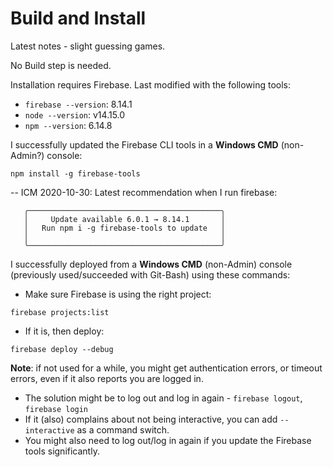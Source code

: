 Build and Install
=================

Latest notes - slight guessing games.

No Build step is needed.

Installation requires Firebase.
Last modified with the following tools:

- `firebase --version`: 8.14.1
- `node --version`: v14.15.0
- `npm --version`: 6.14.8

I successfully updated the Firebase CLI tools in a **Windows CMD** (non-Admin?)
console:

```console
npm install -g firebase-tools
```

-- ICM 2020-10-30: Latest recommendation when I run firebase:

```console
   ╭───────────────────────────────────────────╮
   │     Update available 6.0.1 → 8.14.1       │
   │   Run npm i -g firebase-tools to update   │
   │                                           │
   ╰───────────────────────────────────────────╯
```

I successfully deployed from a **Windows CMD** (non-Admin) console (previously
used/succeeded with Git-Bash) using these commands:

- Make sure Firebase is using the right project:

```console
firebase projects:list
```

- If it is, then deploy:

```console
firebase deploy --debug
```

**Note**: if not used for a while, you might get authentication errors,
or timeout errors, even if it also reports you are logged in.

- The solution might be to log out and log in again -
  `firebase logout`, `firebase login`
- If it (also) complains about not being interactive, you can add
  `--interactive` as a command switch.
- You might also need to log out/log in again if you update the
  Firebase tools significantly.
